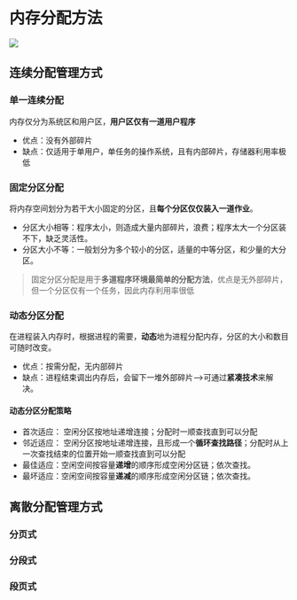 # 内存分配方法

![](https://skywalkerch-1303839378.cos.ap-nanjing.myqcloud.com/mypicbed202307012352965.svg)

## 连续分配管理方式

### 单一连续分配

内存仅分为系统区和用户区，**用户区仅有一道用户程序**

- 优点：没有外部碎片
- 缺点：仅适用于单用户，单任务的操作系统，且有内部碎片，存储器利用率极低

### 固定分区分配

将内存空间划分为若干大小固定的分区，且**每个分区仅仅装入一道作业**。

- 分区大小相等：程序太小，则造成大量内部碎片，浪费；程序太大一个分区装不下，缺乏灵活性。
- 分区大小不等：一般划分为多个较小的分区，适量的中等分区，和少量的大分区。

>固定分区分配是用于**多道程序环境最简单的分配方法**，优点是无外部碎片，但一个分区仅有一个任务，因此内存利用率很低

### 动态分区分配

在进程装入内存时，根据进程的需要，**动态**地为进程分配内存，分区的大小和数目可随时改变。

- 优点：按需分配，无内部碎片
- 缺点：进程结束调出内存后，会留下一堆外部碎片–>可通过**紧凑技术**来解决。

#### 动态分区分配策略

- 首次适应： 空闲分区按地址递增连接；分配时一顺查找直到可以分配
- 邻近适应： 空闲分区按地址递增连接，且形成一个**循环查找路径**；分配时从上一次查找结束的位置开始一顺查找直到可以分配
- 最佳适应：空闲空间按容量**递增**的顺序形成空闲分区链；依次查找。
- 最坏适应：空闲空间按容量**递减**的顺序形成空闲分区链；依次查找。

## 离散分配管理方式

### 分页式

### 分段式

### 段页式
